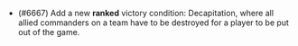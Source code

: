 - (#6667) Add a new **ranked** victory condition: Decapitation, where all allied commanders on a team have to be destroyed for a player to be put out of the game.
